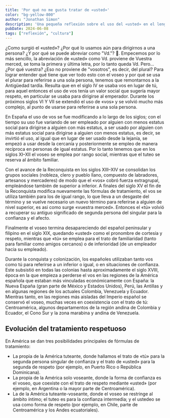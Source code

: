 ```yaml
---
title: 'Por qué no me gusta tratar de «usted»'
color: "bg-yellow-800"
author: "Jonathan Simon"
description: 'Una pequeña reflexión sobre el uso del «usted» en el lenguaje cotidiano.'
pubDate: 2024-06-08
tags: ["reflexión", "cultura"]
---
```


¿Como surgió el «usted»? ¿Por qué lo usamos aún para dirigirnos a una persona? ¿Y por qué se puede abreviar como "Vd."? 🤔. Empecemos por lo más sencillo, la abreviación de «usted» como Vd. proviene de Vuestra merced, se toma la primera y última letra, por lo tanto queda Vd. Pero... ¿Por qué vuestra? ¿Eso no proviene de "vosotros", es decir, del plural?
Para lograr entender qué tiene que ver todo esto con el voseo y por qué se usa el plurar para referirse a una sola persona, tenemos que remontarnos a la Antigüedad tardía. Resulta que en el siglo IV se usaba vos en lugar de tú, para aquel entonces el uso de vos tenía un valor social que sugería mayor respeto, en particular se usaba para dirigirse al emperador. Durante los próximos siglos VI Y VII se extendió el uso de «vos» y se volvió mucho más complejo, al punto de usarse para referirse a una sola persona.

En España el uso de vos se fue modificando a lo largo de los siglos; con el tiempo su uso fue variando de ser empleado por alguien con menos estatus social para dirigirse a alguien con más estatus, a ser usado por alguien con más estatus social para dirigirse a alguien con menos estatus, es decir, se invirtió el uso, al igual que en lugar de ser usado desde la lejanía, se empezó a usar desde la cercanía y posteriormente se empleo de manera recíproca en personas de igual estatus. Por lo tanto tenemos que en los siglos XI–XII el voseo se emplea por rango social, mientras que el tuteo se reserva al ámbito familiar.

Con el avance de la Reconquista en los siglos XIII–XIV se consolidan los grupos sociales (nobleza, clero y pueblo llano, compuesto de labradores, artesanos y mercaderes) de modo que el «vos» cobró fuerza extragrupal, empleándose también de superior a inferior. A finales del siglo XV el fin de la Reconquista modifica nuevamente las fórmulas de tratamiento, el vos se utiliza también para los de igual rango, lo que lleva a un desgaste del término y se vuelve necesario un nuevo término para referirse a alguien de nivel superior, es asi como surge «vuestra merced». Entonces el «tú» volvió a recuperar su antiguo significado de segunda persona del singular para la confianza y el afecto.

Finalmente el voseo termina desapareciendo del español peninsular y filipino en el siglo XIX, quedando «usted» como el pronombre de cortesía y respeto, mientras que «tú» se emplea para el trato de familiaridad (tanto para familiar como amigos cercanos) o de inferioridad (de un empleador hacia su empleado).

Durante la conquista y colonización, los españoles utilizaban tanto vos como tú para referirse a un inferior o igual, o en situaciones de confianza. Este subsistió en todas las colonias hasta aproximadamente el siglo XVIII, época en la que empieza a perderse el vos en las regiones de la América española que estaban más vinculadas económicamente con España: la Nueva España (gran parte de México y Estados Unidos), Perú, las Antillas y en algunas regiones de los actuales Colombia, Venezuela y Ecuador. Mientras tanto, en las regiones más aisladas del Imperio español se conservó el voseo, muchas veces en coexistencia con el trato de tú: Centroamérica, algunos departamentos de la región andina de Colombia y Ecuador, el Cono Sur y la zona marabina y andina de Venezuela.

## Evolución del tratamiento respetuoso

En América se dan tres posibilidades principales de fórmulas de tratamiento:

- La propia de la América tuteante, donde hallamos el trato de «tú» para la segunda persona singular de confianza y el trato de «usted» para la segunda de respeto (por ejemplo, en Puerto Rico o República Dominicana).
- La propia de la América solo voseante, donde la forma de confianza es el voseo, que coexiste con el trato de respeto mediante «usted» (por ejemplo, en Argentina o la mayor parte de Centroamérica).
- La de la América tuteante-voseante, donde el voseo se restringe al ámbito íntimo; el tuteo es para la confianza intermedia; y el ustedeo se usa como forma de respeto (por ejemplo, en Chile, parte de Centroamérica y los Andes ecuatoriales).
